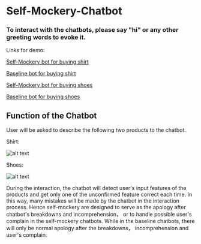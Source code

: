 # Self-Mockery-Chatbot
### To interact with the chatbots, please say "hi" or any other greeting words to evoke it.


Links for demo: 

[Self-Mockery bot for buying shirt](http://34.92.113.149/guest/conversations/production/98e09442eaac4c148204551f9197d0fa)

[Baseline bot for buying shirt](http://34.92.113.149:81/guest/conversations/production/8db421748c434e1193a773ece74c8e45)

[Self-Mockery bot for buying shoes](http://35.229.141.143/guest/conversations/production/54c90935d41540f19de96020f6887253)

[Baseline bot for buying shoes](http://35.229.141.143:81/guest/conversations/production/375131ad4e7a4396b2eadbf3beaf1f48)


## Function of the Chatbot 


User will be asked to describe the following two products to the chatbot.

Shirt:

![alt text](https://i.imgur.com/tFUjH1W.gif "Dark Blue Shirt with Long Sleeves")

Shoes:

![alt text](https://i.imgur.com/n4suwbO.gif "Light Blue Sneaker with High Upper")

During the interaction, the chatbot will detect user's input features of the products and get only one of the unconfirmed feature correct each time.
In this way, many mistakes will be made by the chatbot in the interaction process. Hence self-mockery are designed to serve as the apology after chatbot's breakdowns and incomprehension， or to handle possible user's complain in the self-mockery chatbots. While in the baseline chatbots, there will only be normal apology after the breakdowns， incomprehension and user's complain.
